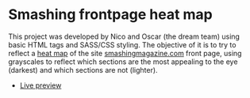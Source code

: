 # Smashing frontpage heat map

This project was developed by Nico and Oscar (the dream team) using basic HTML tags and SASS/CSS styling.
The objective of it is to try to reflect a [heat map](https://www.optimizely.com/optimization-glossary/heatmap/)
of the site [smashingmagazine.com](https://www.smashingmagazine.com/) front page, using grayscales to reflect
which sections are the most appealing to the eye (darkest) and which sections are not (lighter).

* [Live preview](https://raw.githack.com/oscarnava/smashing-grayscale-heat-map/tree/develop)
